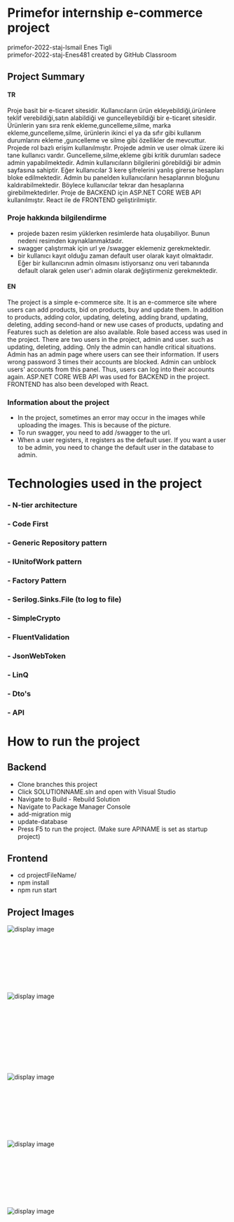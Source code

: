 # Primefor internship e-commerce project
primefor-2022-staj-Ismail Enes Tigli <br/>
primefor-2022-staj-Enes481 created by GitHub Classroom
## Project Summary
#### TR <br/>
Proje basit bir e-ticaret sitesidir. Kullanıcıların ürün ekleyebildiği,ürünlere teklif verebildiği,satın alabildiği ve guncelleyebildiği bir e-ticaret sitesidir. 
Ürünlerin yanı sıra renk ekleme,guncelleme,silme, marka ekleme,guncelleme,silme, ürünlerin ikinci el ya da sıfır gibi kullanım durumlarını ekleme ,guncelleme ve 
silme gibi özellikler de mevcuttur. Projede rol bazlı erişim kullanılmıştır. Projede admin ve user olmak üzere iki tane kullanıcı vardır. Guncelleme,silme,ekleme gibi
kritik durumları sadece admin yapabilmektedir. Admin kullanıcıların bilgilerini görebildiği bir admin sayfasına sahiptir. Eğer kullanıcılar 3 kere şifrelerini yanlış 
girerse hesapları bloke edilmektedir. Admin bu panelden kullanıcıların hesaplarının bloğunu kaldırabilmektedir. Böylece kullanıcılar tekrar dan hesaplarına girebilmektedirler. Proje de BACKEND için ASP.NET CORE WEB API kullanılmıştır. React ile de FRONTEND geliştirilmiştir.
### Proje hakkında bilgilendirme
- projede bazen resim yüklerken resimlerde hata oluşabiliyor. Bunun nedeni resimden kaynaklanmaktadır. 
- swagger çalıştırmak için url ye /swagger eklemeniz gerekmektedir.
- bir kullanıcı kayıt olduğu zaman default user olarak kayıt olmaktadır. Eğer bir kullanıcının admin olmasını istiyorsanız onu veri tabanında default olarak gelen user'ı admin olarak değiştirmeniz gerekmektedir.

#### EN <br/>
The project is a simple e-commerce site. It is an e-commerce site where users can add products, bid on products, buy and update them.
In addition to products, adding color, updating, deleting, adding brand, updating, deleting, adding second-hand or new use cases of products, updating and
Features such as deletion are also available. Role based access was used in the project. There are two users in the project, admin and user. such as updating, deleting, adding. Only the admin can handle critical situations. Admin has an admin page where users can see their information. If users wrong password 3 times
their accounts are blocked. Admin can unblock users' accounts from this panel. Thus, users can log into their accounts again. ASP.NET CORE WEB API was used for BACKEND in the project. FRONTEND has also been developed with React.
### Information about the project
- In the project, sometimes an error may occur in the images while uploading the images. This is because of the picture.
- To run swagger, you need to add /swagger to the url.
- When a user registers, it registers as the default user. If you want a user to be admin, you need to change the default user in the database to admin.

# Technologies used in the project

### - N-tier architecture
### - Code First
### - Generic Repository pattern
### - IUnitofWork pattern
### - Factory Pattern
### - Serilog.Sinks.File (to log to file)
### - SimpleCrypto
### - FluentValidation
### - JsonWebToken
### - LinQ
### - Dto's
### - API

# How to run the project
## Backend

- Clone branches this project
- Click SOLUTIONNAME.sln and open with Visual Studio
- Navigate to Build - Rebuild Solution
- Navigate to Package Manager Console
- add-migration mig
- update-database
- Press F5 to run the project. (Make sure APINAME is set as startup project)

## Frontend
- cd projectFileName/
- npm install
- npm run start

## Project Images

![display image](https://github.com/Enes481/PrimeforStaj/blob/main/images/Ekran%20G%C3%B6r%C3%BCnt%C3%BCs%C3%BC%20(134).png)
<br/><br/><br/><br/><br/><br/><br/><br/><br/>
![display image](https://github.com/Enes481/PrimeforStaj/blob/main/images/Ekran%20G%C3%B6r%C3%BCnt%C3%BCs%C3%BC%20(135).png)

<br/><br/><br/><br/><br/><br/><br/><br/><br/>
![display image](https://github.com/Enes481/PrimeforStaj/blob/main/images/Ekran%20G%C3%B6r%C3%BCnt%C3%BCs%C3%BC%20(136).png)
<br/><br/><br/><br/><br/><br/><br/><br/><br/>
![display image](https://github.com/Enes481/PrimeforStaj/blob/main/images/Ekran%20G%C3%B6r%C3%BCnt%C3%BCs%C3%BC%20(137).png)
<br/><br/><br/><br/><br/><br/><br/><br/><br/>
![display image](https://github.com/Enes481/PrimeforStaj/blob/main/images/Ekran%20G%C3%B6r%C3%BCnt%C3%BCs%C3%BC%20(138).png)

